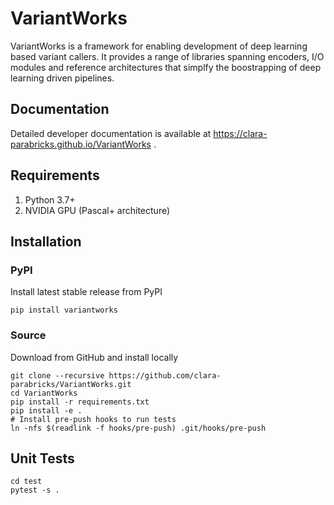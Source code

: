 # VariantWorks
VariantWorks is a framework for enabling development of deep learning based variant callers. It provides a
range of libraries spanning encoders, I/O modules and reference architectures that simplfy the boostrapping
of deep learning driven pipelines.

## Documentation
Detailed developer documentation is available at https://clara-parabricks.github.io/VariantWorks .

## Requirements

1.  Python 3.7+
2.  NVIDIA GPU (Pascal+ architecture)

## Installation

### PyPI
Install latest stable release from PyPI

```
pip install variantworks
```

### Source
Download from GitHub and install locally

```
git clone --recursive https://github.com/clara-parabricks/VariantWorks.git
cd VariantWorks
pip install -r requirements.txt
pip install -e .
# Install pre-push hooks to run tests
ln -nfs $(readlink -f hooks/pre-push) .git/hooks/pre-push
```

## Unit Tests
```
cd test
pytest -s .
```

